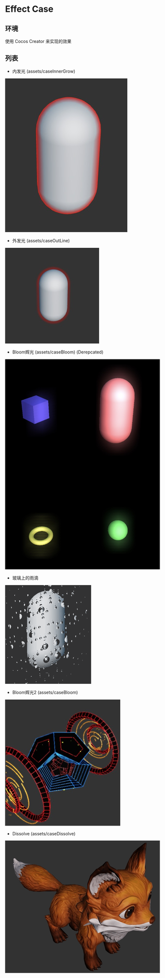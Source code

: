 # Effect Case

## 环境

使用 Cocos Creator 来实现的效果

## 列表

* 内发光 (assets/caseInnerGrow)

![内发光](./doc/images/outline2.jpg)

* 外发光 (assets/caseOutLine)

![内发光](./doc/images/outline1.jpg)

* Bloom辉光 (assets/caseBloom) (Derepcated)

![Bloom辉光](./doc/images/bloom1.png)

* 玻璃上的雨滴

![雨滴](./doc/images/rainOnWindow.gif)

* Bloom辉光2 (assets/caseBloom)

![Bloom辉光2](./doc/images/bloom2.png)

* Dissolve (assets/caseDissolve)

![Dissolve消融](./doc/images/dissolve1.gif)
